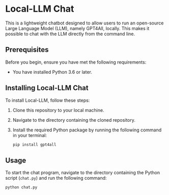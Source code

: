# Local-LLM Chat

This is a lightweight chatbot designed to allow users to run an open-source Large Language Model (LLM), namely GPT4All, locally. This makes it possible to chat with the LLM directly from the command line.

## Prerequisites

Before you begin, ensure you have met the following requirements:

* You have installed Python 3.6 or later.

## Installing Local-LLM Chat

To install Local-LLM, follow these steps:

1. Clone this repository to your local machine.
2. Navigate to the directory containing the cloned repository.
3. Install the required Python package by running the following command in your terminal:

    ```bash
    pip install gpt4all
    ```

## Usage

To start the chat program, navigate to the directory containing the Python script (`chat.py`) and run the following command:

```bash
python chat.py